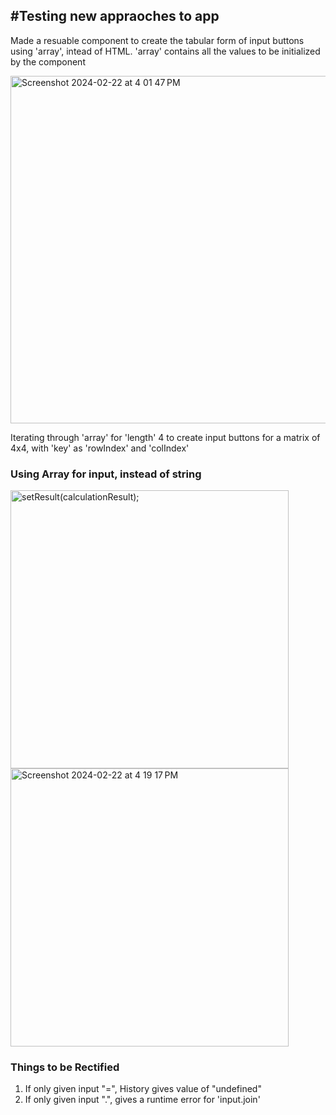 ## #Testing new appraoches to app

Made a resuable component to create the tabular form of input buttons using 'array', intead of HTML. 'array' contains all the values to be initialized by the component


<img width="556" alt="Screenshot 2024-02-22 at 4 01 47 PM" src="https://github.com/damnGajula/Calculator/assets/47356511/2e68d364-52e5-42f8-95a8-71fa57709f68">


Iterating through 'array' for 'length' 4 to create input buttons for a matrix of 4x4, with 'key' as 'rowIndex' and 'colIndex'

### Using Array for input, instead of string

<img width="445" alt="setResult(calculationResult);" src="https://github.com/damnGajula/Calculator/assets/47356511/ceaf1eb9-b4a1-4033-8649-03ad1303c74d">


<img width="445" alt="Screenshot 2024-02-22 at 4 19 17 PM" src="https://github.com/damnGajula/Calculator/assets/47356511/4eeb2605-46f0-4bf0-aa07-649a58339ea8">

### Things to be Rectified

1. If only given input "=", History gives value of "undefined"
2. If only given input ".", gives a runtime error for 'input.join'